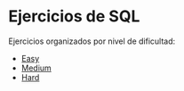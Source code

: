 # Ejercicios de SQL

Ejercicios organizados por nivel de dificultad:

- [Easy](principiante/)
- [Medium](Intermedio/)
- [Hard](Avanzado/)
